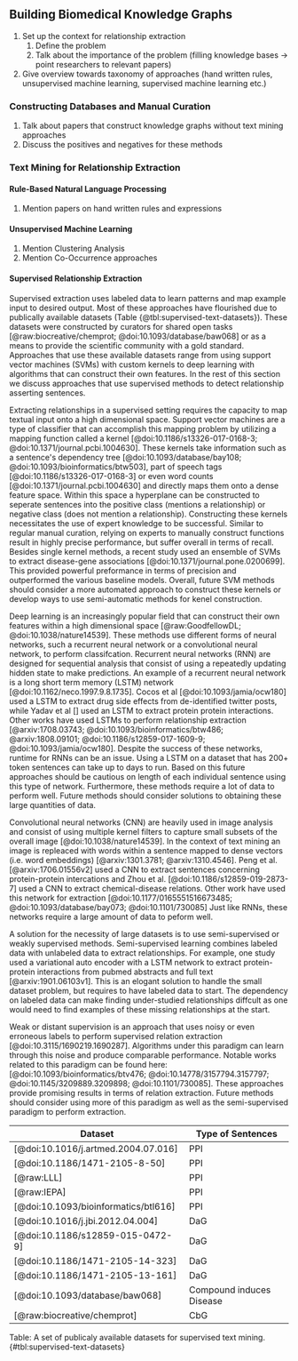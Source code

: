 ## Building Biomedical Knowledge Graphs

1. Set up the context for relationship extraction
	1. Define the problem
	2. Talk about the importance of the problem (filling knowledge bases -> point researchers to relevant papers)
2. Give overview towards taxonomy of approaches (hand written rules, unsupervised machine learning, supervised machine learning etc.)

### Constructing Databases and Manual Curation

1. Talk about papers that construct knowledge graphs without text mining approaches
2. Discuss the positives and negatives for these methods

### Text Mining for Relationship Extraction

#### Rule-Based Natural Language Processing

1. Mention papers on hand written rules and expressions

#### Unsupervised Machine Learning

1. Mention Clustering Analysis
2. Mention Co-Occurrence approaches

#### Supervised Relationship Extraction

Supervised extraction uses labeled data to learn patterns and map example input to desired output.
Most of these approaches have flourished due to publically available datasets (Table {@tbl:supervised-text-datasets}).
These datasets were constructed by curators for shared open tasks [@raw:biocreative/chemprot; @doi:10.1093/database/baw068] or as a means to provide the scientific community with a gold standard.
Approaches that use these available datasets range from using support vector machines (SVMs) with custom kernels to deep learning with algorithms that can construct their own features.
In the rest of this section we discuss approaches that use supervised methods to detect relationship asserting sentences.

Extracting relationships in a supervised setting requires the capacity to map textual input onto a high dimensional space.
Support vector machines are a type of classifier that can accomplish this mapping problem by utilizing a mapping function called a kernel [@doi:10.1186/s13326-017-0168-3; @doi:10.1371/journal.pcbi.1004630].
These kernels take information such as a sentence's dependency tree [@doi:10.1093/database/bay108; @doi:10.1093/bioinformatics/btw503], part of speech tags [@doi:10.1186/s13326-017-0168-3] or even word counts [@doi:10.1371/journal.pcbi.1004630] and directly maps them onto a dense feature space.
Within this space a hyperplane can be constructed to seperate sentences into the positive class (mentions a relationship) or negative class (does not mention a relationship). 
Constructing these kernels necessitates the use of expert knowledge to be successful.
Similar to regular manual curation, relying on experts to manually construct functions result in highly precise performance, but suffer overall in terms of recall.
Besides single kernel methods, a recent study used an ensemble of SVMs to extract disease-gene associations [@doi:10.1371/journal.pone.0200699].
This provided powerful preformance in terms of precision and outperformed the various baseline models.
Overall, future SVM methods should consider a more automated approach to construct these kernels or develop ways to use semi-automatic methods for kenel construction.

Deep learning is an increasingly popular field that can construct their own features within a high dimensional space [@raw:GoodfellowDL; @doi:10.1038/nature14539].
These methods use different forms of neural networks, such a recurrent neural network or a convolutional neural network, to perform classifcation.
Recurrent neural networks (RNN) are designed for sequential analysis that consist of using a repeatedly updating hidden state to make predictions.
An example of a recurrent neural network is a long short term memory (LSTM) network [@doi:10.1162/neco.1997.9.8.1735].
Cocos et al [@doi:10.1093/jamia/ocw180] used a LSTM to extract drug side effects from de-identified twitter posts, while Yadav et al [] used an LSTM to extract protein protein interactions.
Other works have used LSTMs to perform relationship extraction [@arxiv:1708.03743; @doi:10.1093/bioinformatics/btw486; @arxiv:1808.09101; @doi:10.1186/s12859-017-1609-9; @doi:10.1093/jamia/ocw180]. 
Despite the success of these networks, runtime for RNNs can be an issue.
Using a LSTM on a dataset that has 200+ token sentences can take up to days to run.
Based on this future approaches should be cautious on length of each individual sentence using this type of network.
Furthermore, these methods require a lot of data to perform well.
Future methods should consider solutions to obtaining these large quantities of data.

Convolutional neural networks (CNN) are heavily used in image analysis and consist of using multiple kernel filters to capture small subsets of the overall image [@doi:10.1038/nature14539].
In the context of text mining an image is repleaced with words within a sentence mapped to dense vectors (i.e. word embeddings) [@arxiv:1301.3781; @arxiv:1310.4546].
Peng et al. [@arxiv:1706.01556v2] used a CNN to extract sentences concerning protein-protein intercations and Zhou et al. [@doi:10.1186/s12859-019-2873-7] used a CNN to extract chemical-disease relations.
Other work have used this network for extraction [@doi:10.1177/0165551516673485; @doi:10.1093/database/bay073; @doi:10.1101/730085]
Just like RNNs, these networks require a large amount of data to peform well.

A solution for the necessity of large datasets is to use semi-supervised or weakly supervised methods. 
Semi-supervised learning combines labeled data with unlabeled data to extract relationships.
For example, one study used a variational auto encoder with a LSTM network to extract protein-protein interactions from pubmed abstracts and full text [@arxiv:1901.06103v1].
This is an elogant solution to handle the small dataset problem, but requires to have labeled data to start. 
The dependency on labeled data can make finding under-studied relationships diffcult as one would need to find examples of these missing relationships at the start.

Weak or distant supervision is an approach that uses noisy or even erroneous labels to perform supervised relation extraction [@doi:10.3115/1690219.1690287].
Algorithms under this paradigm can learn through this noise and produce comparable performance.
Notable works related to this paradigm can be found here: 
[@doi:10.1093/bioinformatics/btv476; @doi:10.14778/3157794.3157797; @doi:10.1145/3209889.3209898; @doi:10.1101/730085].
These approaches provide promising results in terms of relation extraction.
Future methods should consider using more of this paradigm as well as the semi-supervised paradigm to perform extraction.

| Dataset | Type of Sentences |
| --- | --- |
| [@doi:10.1016/j.artmed.2004.07.016] | PPI |
| [@doi:10.1186/1471-2105-8-50] | PPI | 
| [@raw:LLL] | PPI |
| [@raw:IEPA] | PPI |
| [@doi:10.1093/bioinformatics/btl616] | PPI |
| [@doi:10.1016/j.jbi.2012.04.004] | DaG |
| [@doi:10.1186/s12859-015-0472-9] | DaG |
| [@doi:10.1186/1471-2105-14-323] | DaG | 
| [@doi:10.1186/1471-2105-13-161] | DaG |
| [@doi:10.1093/database/baw068] | Compound induces Disease |
| [@raw:biocreative/chemprot] | CbG |

Table: A set of publicaly available datasets for supervised text mining. {#tbl:supervised-text-datasets}
